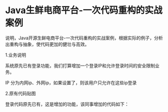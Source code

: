 # Java生鲜电商平台-一次代码重构的实战案例
说明，Java开源生鲜电商平台-一次代码重构的实战案例，根据实际的例子，分析出重构与抽象，使代码更加的健壮与高效。

1.业务说明

系统原先已有登录功能，我们打算增加一个登录IP和允许登录时间的安全限制业务。

IP 分为内网ip、外网ip，如果设置了，则该用户只允许在这些ip登录

 

2.原有代码贴图

登录代码原先已有，这是增加的功能，该同事增加的代码如下：
